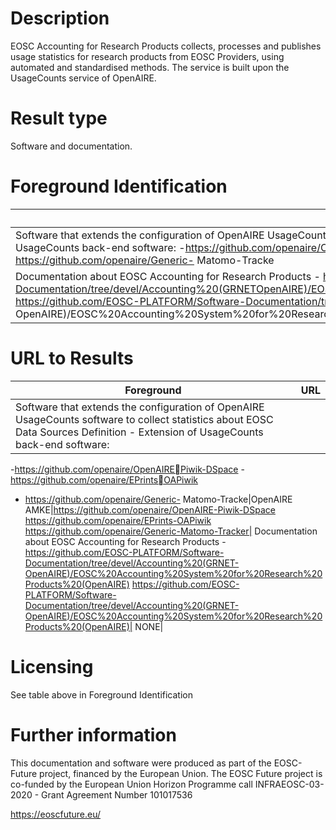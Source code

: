 # Description

EOSC Accounting for Research Products collects, processes and publishes usage statistics for research products from EOSC Providers, using automated and standardised methods. The service is built upon the UsageCounts service of OpenAIRE.

# Result type

Software and documentation.

# Foreground Identification

| Foreground | IP owner | license|
|------------|----------|--------|
|Software that extends the configuration of OpenAIRE UsageCounts software to collect statistics about EOSC Data Sources	Definition - Extension of UsageCounts back-end software: -https://github.com/openaire/OpenAIREPiwik-DSpace -https://github.com/openaire/EPrintsOAPiwik -https://github.com/openaire/Generic- Matomo-Tracke|OpenAIRE AMKE | [CC-BY 4.0(https://creativecommons.org/licenses/by/4.0/deed.es)|
|Documentation about EOSC Accounting for Research Products - https://github.com/EOSC-PLATFORM/Software-Documentation/tree/devel/Accounting%20(GRNETOpenAIRE)/EOSC%20Accounting%20System%20for%20Research%20Products%20(OpenAIRE) https://github.com/EOSC-PLATFORM/Software-Documentation/tree/devel/Accounting%20(GRNET OpenAIRE)/EOSC%20Accounting%20System%20for%20Research%20Products%20(OpenAIRE) | OpenAIRE AMKE|[CC-BY 4.0](https://creativecommons.org/licenses/by/4.0/deed.es)|

# URL to Results

| Foreground | URL|
|------------|----------|
|Software that extends the configuration of OpenAIRE UsageCounts software to collect statistics about EOSC Data Sources	Definition - Extension of UsageCounts back-end software:
-https://github.com/openaire/OpenAIREPiwik-DSpace
-https://github.com/openaire/EPrintsOAPiwik
- https://github.com/openaire/Generic- Matomo-Tracke|OpenAIRE AMKE|https://github.com/openaire/OpenAIRE-Piwik-DSpace https://github.com/openaire/EPrints-OAPiwik https://github.com/openaire/Generic-Matomo-Tracker|
Documentation about EOSC Accounting for Research Products - https://github.com/EOSC-PLATFORM/Software-Documentation/tree/devel/Accounting%20(GRNET-OpenAIRE)/EOSC%20Accounting%20System%20for%20Research%20Products%20(OpenAIRE) https://github.com/EOSC-PLATFORM/Software-Documentation/tree/devel/Accounting%20(GRNET-OpenAIRE)/EOSC%20Accounting%20System%20for%20Research%20Products%20(OpenAIRE)| NONE|

# Licensing
See table above in Foreground Identification

# Further information
This documentation and software were produced as part of the EOSC-Future project, financed by the European Union.
The EOSC Future project is co-funded by the European Union Horizon Programme call INFRAEOSC-03-2020 - Grant Agreement Number 101017536

https://eoscfuture.eu/


